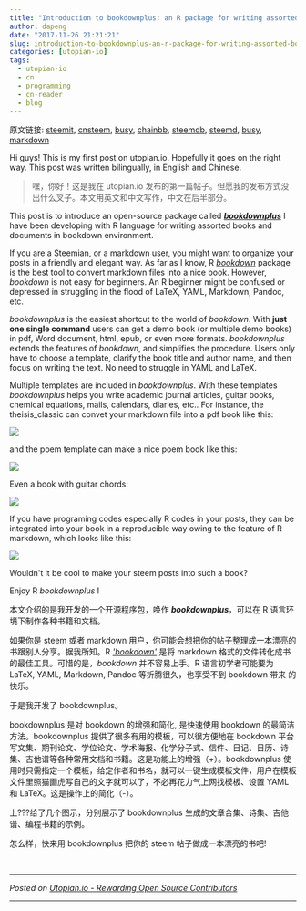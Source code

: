 ```yaml
---
title: "Introduction to bookdownplus: an R package for writing assorted books and documents"
author: dapeng
date: "2017-11-26 21:21:21"
slug: introduction-to-bookdownplus-an-r-package-for-writing-assorted-books-and-documents
categories: [utopian-io]
tags: 
  - utopian-io
  - cn
  - programming
  - cn-reader
  - blog
---
```


原文链接: [steemit](https://steemit.com/utopian-io/@dapeng/introduction-to-bookdownplus-an-r-package-for-writing-assorted-books-and-documents), [cnsteem](https://cnsteem.com/utopian-io/@dapeng/introduction-to-bookdownplus-an-r-package-for-writing-assorted-books-and-documents), [busy](https://busy.org/utopian-io/@dapeng/introduction-to-bookdownplus-an-r-package-for-writing-assorted-books-and-documents), [chainbb](https://chainbb.com/utopian-io/@dapeng/introduction-to-bookdownplus-an-r-package-for-writing-assorted-books-and-documents), [steemdb](https://steemdb.com/utopian-io/@dapeng/introduction-to-bookdownplus-an-r-package-for-writing-assorted-books-and-documents), [steemd](https://steemd.com/utopian-io/@dapeng/introduction-to-bookdownplus-an-r-package-for-writing-assorted-books-and-documents), [busy](https://busy.org/utopian-io/@dapeng/introduction-to-bookdownplus-an-r-package-for-writing-assorted-books-and-documents), [markdown](https://raw.githubusercontent.com/pzhaonet/steem_dapeng/master/content/post/introduction-to-bookdownplus-an-r-package-for-writing-assorted-books-and-documents.md)

Hi guys! This is my first post on utopian.io. Hopefully it goes on the right way. This post was written bilingually, in English and Chinese.

> 嘿，你好！这是我在 utopian.io 发布的第一篇帖子。但愿我的发布方式没出什么叉子。本文用英文和中文写作，中文在后半部分。

This post is to introduce an open-source package called ***[bookdownplus](https://github.com/pzhaonet/bookdownplus)*** I have been developing with R language for writing assorted books and documents in bookdown environment. 

If you are a Steemian, or a markdown user, you might want to organize your posts in a friendly and elegant way. As far as I know, R *[bookdown](https://bookdown.org/yihui/bookdown/)* package is the best tool to convert markdown files into a nice book. However, *bookdown* is not easy for beginners. An R beginner might be confused or depressed in struggling in the flood of LaTeX, YAML, Markdown, Pandoc, etc. 

*bookdownplus* is the easiest shortcut to the world of *bookdown*. With **just one single command** users can get a demo book (or multiple demo books) in pdf, Word document, html, epub, or even more formats. *bookdownplus* extends the features of *bookdown*, and simplifies the procedure. Users only have to choose a template, clarify the book title and author name, and then focus on writing the text. No need to struggle in YAML and LaTeX. 

Multiple templates are included in *bookdownplus*. With these templates *bookdownplus* helps you write academic journal articles, guitar books, chemical equations, mails, calendars, diaries, etc.. For instance, the theisis_classic can convet your markdown file into a pdf book like this:

![](https://raw.githubusercontent.com/pzhaonet/bookdownplus/master/inst2/showcase/bookdownplus_thesis_classic.jpg)

and the poem template can make a nice poem book like this:

![](https://raw.githubusercontent.com/pzhaonet/bookdownplus/master/inst2/showcase/bookdownplus_poem.jpg)

Even a book with guitar chords:

![](https://raw.githubusercontent.com/pzhaonet/bookdownplus/master/inst2/showcase/bookdownplus_guitar.jpg)

If you have programing codes especially R codes in your posts, they can be integrated into your book in a reproducible way owing to the feature of R markdown, which looks like this:

![](https://raw.githubusercontent.com/pzhaonet/bookdownplus/master/inst2/showcase/bookdownplus_nonpar.jpg)


Wouldn't it be cool to make your steem posts into such a book?

Enjoy R *bookdownplus* !

本文介绍的是我开发的一个开源程序包，唤作 ***bookdownplus***，可以在 R 语言环境下制作各种书籍和文档。

如果你是 steem 或者 markdown 用户，你可能会想把你的帖子整理成一本漂亮的书跟别人分享。据我所知。R *['bookdown'](https://bookdown.org/yihui/bookdown/)* 是将 markdown 格式的文件转化成书的最佳工具。可惜的是，*bookdown* 并不容易上手。R 语言初学者可能要为 LaTeX, YAML, Markdown, Pandoc 等折腾很久，也享受不到 bookdown 带来 的快乐。

于是我开发了 bookdownplus。

bookdownplus 是对 bookdown 的增强和简化, 是快速使用 bookdown 的最简洁方法。bookdownplus 提供了很多有用的模板，可以很方便地在 bookdown 平台写文集、期刊论文、学位论文、学术海报、化学分子式、信件、日记、日历、诗集、吉他谱等各种常用文档和书籍。这是功能上的增强（+）。bookdownplus 使用时只需指定一个模板，给定作者和书名，就可以一键生成模板文件，用户在模板文件里照猫画虎写自己的文字就可以了，不必再花力气上网找模板、设置 YAML 和 LaTeX。这是操作上的简化（-）。

上???给了几个图示，分别展示了 bookdownplus 生成的文章合集、诗集、吉他谱、编程书籍的示例。

怎么样，快来用 bookdownplus 把你的 steem 帖子做成一本漂亮的书吧!

<br /><hr/><em>Posted on <a href="https://utopian.io/utopian-io/@dapeng/introduction-to-bookdownplus-an-r-package-for-writing-assorted-books-and-documents">Utopian.io -  Rewarding Open Source Contributors</a></em><hr/>
